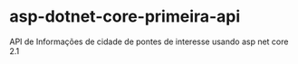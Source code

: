 # asp-dotnet-core-primeira-api
API de Informações de cidade de pontes de interesse usando asp net core 2.1 
